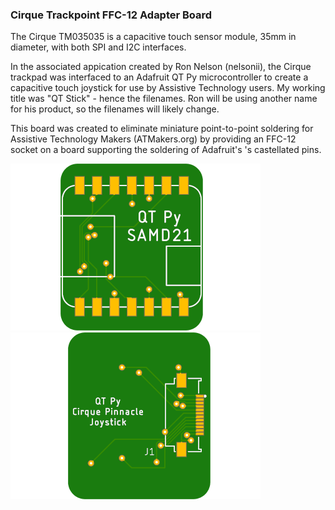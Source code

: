 ### Cirque Trackpoint FFC-12 Adapter Board

The Cirque TM035035 is a capacitive touch sensor module, 35mm in diameter, with both SPI and I2C interfaces.

In the associated appication created by Ron Nelson (nelsonii), the Cirque trackpad was interfaced to an Adafruit QT Py microcontroller to create a capacitive touch joystick for use by Assistive Technology users.
My working title was "QT Stick" - hence the filenames. Ron will be using another name for his product, so the filenames will likely change.

This board was created to eliminate miniature point-to-point soldering for Assistive Technology Makers (ATMakers.org) by providing an FFC-12 socket on a board
supporting the soldering of Adafruit's 's castellated pins.

![Board Top](assets/QT%20Stick-top-400.png) ![Board Bottom](assets/QT%20Stick-bot-400.png)

